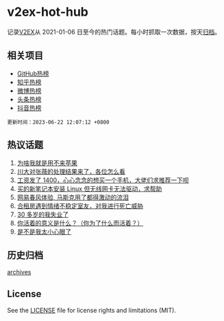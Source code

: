 # v2ex-hot-hub

 记录[V2EX](https://www.v2ex.com/)从 2021-01-06 日至今的热门话题。每小时抓取一次数据，按天[归档](archives)。
 
 ## 相关项目

- [GitHub热榜](https://github.com/snaildev/github-hot-hub)
- [知乎热榜](https://github.com/snaildev/zhihu-hot-hub)
- [微博热榜](https://github.com/snaildev/weibo-hot-hub)
- [头条热榜](https://github.com/snaildev/toutiao-hot-hub)
- [抖音热榜](https://github.com/snaildev/douyin-hot-hub)


 `更新时间：2023-06-22 12:07:12 +0800`

## 热议话题

1. [为啥我就是用不来苹果](https://www.v2ex.com/t/950641)
1. [川大对张薇的处理结果来了，各位怎么看](https://www.v2ex.com/t/950706)
1. [工资发了 1400，心心念念的想买一个手机，大佬们求推荐一下呗](https://www.v2ex.com/t/950732)
1. [买的新笔记本安装 Linux 但无线网卡无法驱动，求帮助](https://www.v2ex.com/t/950600)
1. [网易春风体验, 马斯克用了都得激动的流泪](https://www.v2ex.com/t/950609)
1. [合租房遇到情绪不稳定室友，对我进行死亡威胁](https://www.v2ex.com/t/950617)
1. [30 多岁的我失业了](https://www.v2ex.com/t/950773)
1. [你活着的意义是什么？（你为了什么而活着？）](https://www.v2ex.com/t/950782)
1. [是不是我太小心眼了](https://www.v2ex.com/t/950705)

## 历史归档

[archives](archives)

## License

See the [LICENSE](LICENSE) file for license rights and limitations (MIT).
